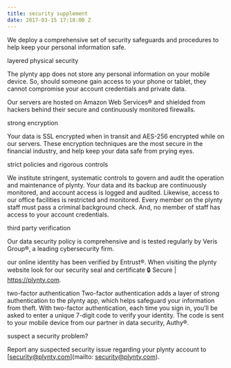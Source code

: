 ```yaml
---
title: security supplement
date: 2017-03-15 17:18:00 Z
---
```


We deploy a comprehensive set of security safeguards and procedures to help keep your personal information safe.
 
layered physical security

The plynty app does not store any personal information on your mobile device. So, should someone gain access to your phone or tablet, they cannot compromise your account credentials and private data.
 
Our servers are hosted on Amazon Web Services® and shielded from hackers behind their secure and continuously monitored firewalls.
 
strong encryption

Your data is SSL encrypted when in transit and AES-256 encrypted while on our servers. These encryption techniques are the most secure in the financial industry, and help keep your data safe from prying eyes.
 
strict policies and rigorous controls

We institute stringent, systematic controls to govern and audit the operation and maintenance of plynty. Your data and its backup are continuously monitored, and account access is logged and audited. Likewise, access to our office facilities is restricted and monitored. Every member on the plynty staff must pass a criminal background check. And, no member of staff has access to your account credentials.
 
third party verification

Our data security policy is comprehensive and is tested regularly by Veris Group®, a leading cybersecurity firm.
 
our online identity has been verified by Entrust®.  When visiting the plynty website look for our security seal and certificate 🔒 Secure | https://plynty.com. 
 
two-factor authentication
Two-factor authentication adds a layer of strong authentication to the plynty app, which helps safeguard your information from theft. With two-factor authentication, each time you sign in, you’ll be asked to enter a unique 7-digit code to verify your identity.  The code is sent to your mobile device from our partner in data security, Authy®.

suspect a security problem?

Report any suspected security issue regarding your plynty account to [security@plynty.com](mailto:  security@plynty.com).